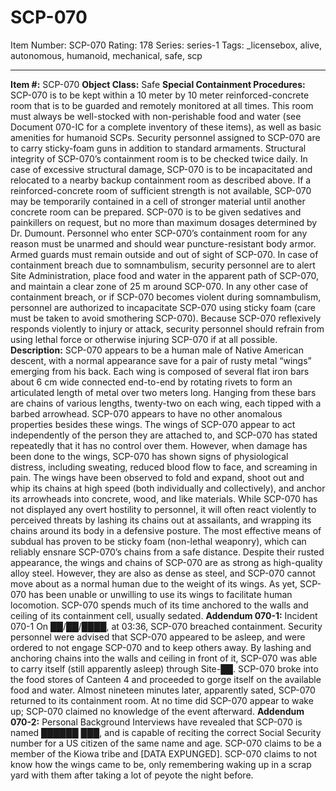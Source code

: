 # SCP-070
Item Number: SCP-070
Rating: 178
Series: series-1
Tags: _licensebox, alive, autonomous, humanoid, mechanical, safe, scp

---

**Item #:** SCP-070
**Object Class:** Safe
**Special Containment Procedures:** SCP-070 is to be kept within a 10 meter by 10 meter reinforced-concrete room that is to be guarded and remotely monitored at all times. This room must always be well-stocked with non-perishable food and water (see Document 070-IC for a complete inventory of these items), as well as basic amenities for humanoid SCPs. Security personnel assigned to SCP-070 are to carry sticky-foam guns in addition to standard armaments.
Structural integrity of SCP-070’s containment room is to be checked twice daily. In case of excessive structural damage, SCP-070 is to be incapacitated and relocated to a nearby backup containment room as described above. If a reinforced-concrete room of sufficient strength is not available, SCP-070 may be temporarily contained in a cell of stronger material until another concrete room can be prepared.
SCP-070 is to be given sedatives and painkillers on request, but no more than maximum dosages determined by Dr. Dumount. Personnel who enter SCP-070’s containment room for any reason must be unarmed and should wear puncture-resistant body armor. Armed guards must remain outside and out of sight of SCP-070.
In case of containment breach due to somnambulism, security personnel are to alert Site Administration, place food and water in the apparent path of SCP-070, and maintain a clear zone of 25 m around SCP-070. In any other case of containment breach, or if SCP-070 becomes violent during somnambulism, personnel are authorized to incapacitate SCP-070 using sticky foam (care must be taken to avoid smothering SCP-070). Because SCP-070 reflexively responds violently to injury or attack, security personnel should refrain from using lethal force or otherwise injuring SCP-070 if at all possible.
**Description:** SCP-070 appears to be a human male of Native American descent, with a normal appearance save for a pair of rusty metal “wings” emerging from his back. Each wing is composed of several flat iron bars about 6 cm wide connected end-to-end by rotating rivets to form an articulated length of metal over two meters long. Hanging from these bars are chains of various lengths, twenty-two on each wing, each tipped with a barbed arrowhead. SCP-070 appears to have no other anomalous properties besides these wings.
The wings of SCP-070 appear to act independently of the person they are attached to, and SCP-070 has stated repeatedly that it has no control over them. However, when damage has been done to the wings, SCP-070 has shown signs of physiological distress, including sweating, reduced blood flow to face, and screaming in pain. The wings have been observed to fold and expand, shoot out and whip its chains at high speed (both individually and collectively), and anchor its arrowheads into concrete, wood, and like materials. While SCP-070 has not displayed any overt hostility to personnel, it will often react violently to perceived threats by lashing its chains out at assailants, and wrapping its chains around its body in a defensive posture. The most effective means of subdual has proven to be sticky foam (non-lethal weaponry), which can reliably ensnare SCP-070’s chains from a safe distance.
Despite their rusted appearance, the wings and chains of SCP-070 are as strong as high-quality alloy steel. However, they are also as dense as steel, and SCP-070 cannot move about as a normal human due to the weight of its wings. As yet, SCP-070 has been unable or unwilling to use its wings to facilitate human locomotion. SCP-070 spends much of its time anchored to the walls and ceiling of its containment cell, usually sedated.
**Addendum 070-1:** Incident 070-1
On ██/██/████, at 03:36, SCP-070 breached containment. Security personnel were advised that SCP-070 appeared to be asleep, and were ordered to not engage SCP-070 and to keep others away. By lashing and anchoring chains into the walls and ceiling in front of it, SCP-070 was able to carry itself (still apparently asleep) through Site-██. SCP-070 broke into the food stores of Canteen 4 and proceeded to gorge itself on the available food and water. Almost nineteen minutes later, apparently sated, SCP-070 returned to its containment room. At no time did SCP-070 appear to wake up; SCP-070 claimed no knowledge of the event afterward.
**Addendum 070-2:** Personal Background
Interviews have revealed that SCP-070 is named ██████ ███, and is capable of reciting the correct Social Security number for a US citizen of the same name and age. SCP-070 claims to be a member of the Kiowa tribe and [DATA EXPUNGED]. SCP-070 claims to not know how the wings came to be, only remembering waking up in a scrap yard with them after taking a lot of peyote the night before.